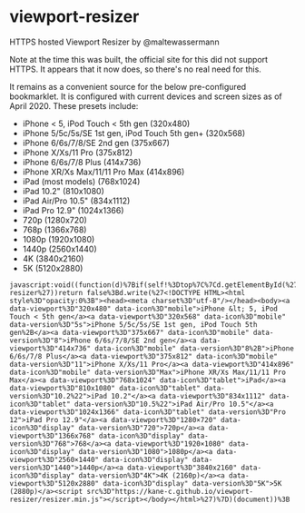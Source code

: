 # viewport-resizer
HTTPS hosted Viewport Resizer by @maltewassermann

Note at the time this was built, the official site for this did not support HTTPS. It appears that it now does, so there's no real need for this.

It remains as a convenient source for the below pre-configured bookmarklet. It is configured with current devices and screen sizes as of April 2020. These presets include:

* iPhone < 5, iPod Touch < 5th gen (320x480)
* iPhone 5/5c/5s/SE 1st gen, iPod Touch 5th gen+ (320x568)
* iPhone 6/6s/7/8/SE 2nd gen (375x667)
* iPhone X/Xs/11 Pro (375x812)
* iPhone 6/6s/7/8 Plus (414x736)
* iPhone XR/Xs Max/11/11 Pro Max (414x896)
* iPad (most models) (768x1024)
* iPad 10.2" (810x1080)
* iPad Air/Pro 10.5" (834x1112)
* iPad Pro 12.9" (1024x1366)
* 720p (1280x720)
* 768p (1366x768)
* 1080p (1920x1080)
* 1440p (2560x1440)
* 4K (3840x2160)
* 5K (5120x2880)

```
javascript:void((function(d)%7Bif(self!%3Dtop%7C%7Cd.getElementById(%27toolbar%27)%26%26d.getElementById(%27toolbar%27).getAttribute(%27data-resizer%27))return false%3Bd.write(%27<!DOCTYPE HTML><html style%3D"opacity:0%3B"><head><meta charset%3D"utf-8"/></head><body><a data-viewport%3D"320x480" data-icon%3D"mobile">iPhone &lt; 5, iPod Touch < 5th gen</a><a data-viewport%3D"320x568" data-icon%3D"mobile" data-version%3D"5s">iPhone 5/5c/5s/SE 1st gen, iPod Touch 5th gen%2B</a><a data-viewport%3D"375x667" data-icon%3D"mobile" data-version%3D"8">iPhone 6/6s/7/8/SE 2nd gen</a><a data-viewport%3D"414x736" data-icon%3D"mobile" data-version%3D"8%2B">iPhone 6/6s/7/8 Plus</a><a data-viewport%3D"375x812" data-icon%3D"mobile" data-version%3D"11">iPhone X/Xs/11 Pro</a><a data-viewport%3D"414x896" data-icon%3D"mobile" data-version%3D"Max">iPhone XR/Xs Max/11/11 Pro Max</a><a data-viewport%3D"768x1024" data-icon%3D"tablet">iPad</a><a data-viewport%3D"810x1080" data-icon%3D"tablet" data-version%3D"10.2%22">iPad 10.2"</a><a data-viewport%3D"834x1112" data-icon%3D"tablet" data-version%3D"10.5%22">iPad Air/Pro 10.5"</a><a data-viewport%3D"1024x1366" data-icon%3D"tablet" data-version%3D"Pro 12">iPad Pro 12.9"</a><a data-viewport%3D"1280×720" data-icon%3D"display" data-version%3D"720">720p</a><a data-viewport%3D"1366x768" data-icon%3D"display" data-version%3D"768">768</a><a data-viewport%3D"1920×1080" data-icon%3D"display" data-version%3D"1080">1080p</a><a data-viewport%3D"2560×1440" data-icon%3D"display" data-version%3D"1440">1440p</a><a data-viewport%3D"3840x2160" data-icon%3D"display" data-version%3D"4K">4K (2160p)</a><a data-viewport%3D"5120x2880" data-icon%3D"display" data-version%3D"5K">5K (2880p)</a><script src%3D"https://kane-c.github.io/viewport-resizer/resizer.min.js"></script></body></html>%27)%7D)(document))%3B
```
